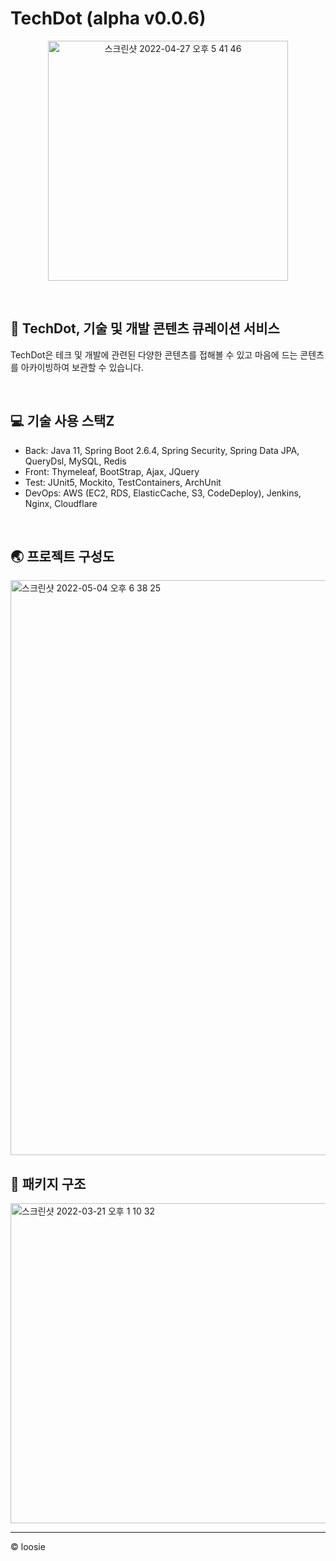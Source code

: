 # TechDot (alpha v0.0.6)

<p align="center"><img width="384" alt="스크린샷 2022-04-27 오후 5 41 46" src="https://user-images.githubusercontent.com/54282927/165478492-ffe7103f-67fd-42c0-8924-4290b62e67f4.png"></p>

<br>

## 👋 TechDot, 기술 및 개발 콘텐츠 큐레이션 서비스
TechDot은 테크 및 개발에 관련된 다양한 콘텐츠를 접해볼 수 있고 마음에 드는 콘텐츠를 아카이빙하여 보관할 수 있습니다.

<br>

## 💻 기술 사용 스택Z
- Back: Java 11, Spring Boot 2.6.4, Spring Security, Spring Data JPA, QueryDsl, MySQL, Redis
- Front: Thymeleaf, BootStrap, Ajax, JQuery
- Test: JUnit5, Mockito, TestContainers, ArchUnit
- DevOps: AWS (EC2, RDS, ElasticCache, S3, CodeDeploy), Jenkins, Nginx, Cloudflare

<br>

## 🌏 프로젝트 구성도
<img width="920" alt="스크린샷 2022-05-04 오후 6 38 25" src="https://user-images.githubusercontent.com/54282927/166657339-edc91719-7334-488a-9f26-86253f3c5fab.png">


<br>

## 🔗 패키지 구조
<img width="512" alt="스크린샷 2022-03-21 오후 1 10 32" src="https://user-images.githubusercontent.com/54282927/159204339-fae9a799-77f6-4f83-a45f-c329630a00ee.png">



---
© loosie
